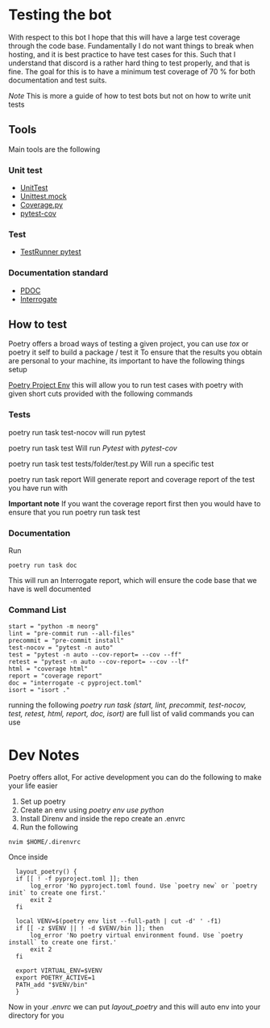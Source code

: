 # Testing the bot
With respect to this bot I hope that this will have a large test coverage through the code base. Fundamentally I do not want things to break when hosting,  and it is best practice to have test cases for this.
Such that I understand that discord is a rather hard thing to test properly, and that is fine. The goal for this is to have a minimum test coverage of 70 % for both documentation and test suits.

_Note_ This is more a guide of how to test bots but not on how to write unit tests

## Tools

Main tools are the following

### Unit test
- [UnitTest](https://docs.python.org/3/library/unittest.html)
- [Unittest.mock](https://docs.python.org/3/library/unittest.mock.html)
- [Coverage.py](https://coverage.readthedocs.io/en/stable/)
- [pytest-cov](https://pytest-cov.readthedocs.io/en/latest/index.html)

### Test
- [TestRunner pytest](pytest-cov)

### Documentation standard
- [PDOC](https://pdoc.dev/)
- [Interrogate](https://github.com/econchick/interrogate)

## How to test
Poetry offers a broad ways of testing a given project, you can use _tox_ or poetry it self to build a package / test it
To ensure that the results you obtain are personal to your machine, its important to have the following things setup

[Poetry Project Env](https://github.com/python-discord/bot/blob/main/pyproject.toml) this will allow you to run test cases with poetry with given short cuts provided with the following commands

### Tests
poetry run task test-nocov
will run pytest

poetry run task test
Will run _Pytest_ with _pytest-cov_

poetry run task test tests/folder/test.py
Will run a specific test

poetry run task report
Will generate report and coverage report of the test you have run with

**Important note** If you want the coverage report first then you would have to ensure that you run
poetry run task test
### Documentation
Run
```
poetry run task doc
```
This will run an Interrogate report, which will ensure the code base that we have is well documented

### Command List
```
start = "python -m neorg"
lint = "pre-commit run --all-files"
precommit = "pre-commit install"
test-nocov = "pytest -n auto"
test = "pytest -n auto --cov-report= --cov --ff"
retest = "pytest -n auto --cov-report= --cov --lf"
html = "coverage html"
report = "coverage report"
doc = "interrogate -c pyproject.toml"
isort = "isort ."
```
running the following
_poetry run task (start, lint, precommit, test-nocov, test, retest, html, report, doc, isort)_
are full list of valid commands you can use

# Dev Notes
Poetry offers allot, For active development you can do the following to make your life easier
1. Set up poetry
2. Create an env using _poetry env use python_
3. Install Direnv and inside the repo create an .envrc
4. Run the following
```
nvim $HOME/.direnvrc
```

Once inside
```
  layout_poetry() {
  if [[ ! -f pyproject.toml ]]; then
      log_error 'No pyproject.toml found. Use `poetry new` or `poetry init` to create one first.'
      exit 2
  fi

  local VENV=$(poetry env list --full-path | cut -d' ' -f1)
  if [[ -z $VENV || ! -d $VENV/bin ]]; then
      log_error 'No poetry virtual environment found. Use `poetry install` to create one first.'
      exit 2
  fi

  export VIRTUAL_ENV=$VENV
  export POETRY_ACTIVE=1
  PATH_add "$VENV/bin"
  }
```

Now in your _.envrc_ we can put _layout_poetry_ and this will auto env into your directory for you
